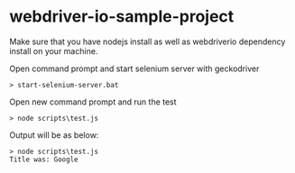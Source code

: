 # webdriver-io-sample-project

Make sure that you have nodejs install as well as webdriverio dependency install on your machine.

Open command prompt and start selenium server with geckodriver

```
> start-selenium-server.bat
```

Open new command prompt and run the test

```
> node scripts\test.js
```

Output will be as below:
```
> node scripts\test.js
Title was: Google
```